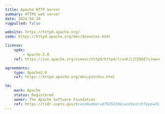 ```yaml
---
title: Apache HTTP Server
summary: HTTPD web server
date: 2024-04-20
rugpulled: false

website: https://httpd.apache.org/
code: https://httpd.apache.org/dev/devnotes.html

license:
    spdx:
        - Apache-2.0
    ref: https://svn.apache.org/viewvc/httpd/httpd/trunk/LICENSE?view=markup

agreements:
    type: Apache2.0
    ref: https://httpd.apache.org/dev/patches.html

tm:
    mark: Apache
    status: Registered
    owner: The Apache Software Foundation
    ref: https://tsdr.uspto.gov/#caseNumber=87925939&caseSearchType=US_APPLICATION&caseType=DEFAULT&searchType=statusSearch
---
```

